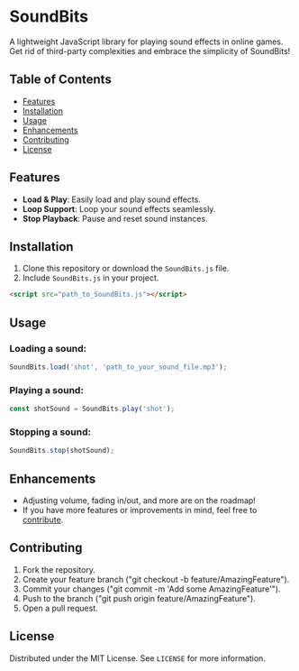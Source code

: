 # SoundBits

A lightweight JavaScript library for playing sound effects in online games. Get rid of third-party complexities and embrace the simplicity of SoundBits!

## Table of Contents

- [Features](#features)
- [Installation](#installation)
- [Usage](#usage)
- [Enhancements](#enhancements)
- [Contributing](#contributing)
- [License](#license)

## Features

- **Load & Play**: Easily load and play sound effects.
- **Loop Support**: Loop your sound effects seamlessly.
- **Stop Playback**: Pause and reset sound instances.

## Installation

1. Clone this repository or download the `SoundBits.js` file.
2. Include `SoundBits.js` in your project.

```html
<script src="path_to_SoundBits.js"></script>
```

## Usage

### Loading a sound:

```javascript 
SoundBits.load('shot', 'path_to_your_sound_file.mp3');
```

### Playing a sound:

```javascript
const shotSound = SoundBits.play('shot');
```

### Stopping a sound:

```javascript
SoundBits.stop(shotSound);
```

## Enhancements

- Adjusting volume, fading in/out, and more are on the roadmap!
- If you have more features or improvements in mind, feel free to [contribute](#contributing).

## Contributing

1. Fork the repository.
2. Create your feature branch ("git checkout -b feature/AmazingFeature").
3. Commit your changes ("git commit -m 'Add some AmazingFeature'").
4. Push to the branch ("git push origin feature/AmazingFeature").
5. Open a pull request.

## License

Distributed under the MIT License. See `LICENSE` for more information.
